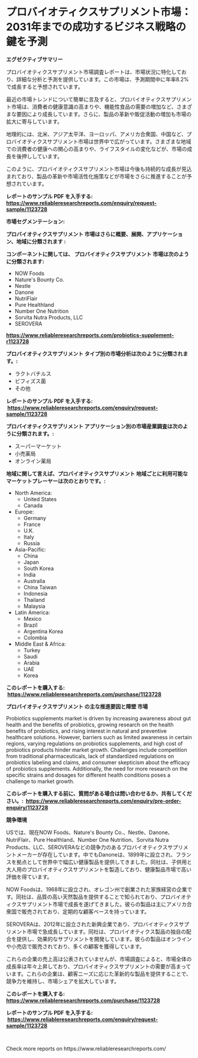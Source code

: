 <p><h1>プロバイオティクスサプリメント市場：2031年までの成功するビジネス戦略の鍵を予測</h1></p><p><strong>エグゼクティブサマリー</strong></p>
<p><p>プロバイオティクスサプリメント市場調査レポートは、市場状況に特化しており、詳細な分析と予測を提供しています。この市場は、予測期間中に年率8.2%で成長すると予想されています。</p><p>最近の市場トレンドについて簡単に言及すると、プロバイオティクスサプリメント市場は、消費者の健康意識の高まりや、機能性食品の需要の増加など、さまざまな要因により成長しています。さらに、製品の革新や販促活動の増加も市場の拡大に寄与しています。</p><p>地理的には、北米、アジア太平洋、ヨーロッパ、アメリカ合衆国、中国など、プロバイオティクスサプリメント市場は世界中で広がっています。さまざまな地域での消費者の健康への関心の高まりや、ライフスタイルの変化などが、市場の成長を後押ししています。</p><p>このように、プロバイオティクスサプリメント市場は今後も持続的な成長が見込まれており、製品の革新や市場活性化施策などが市場をさらに推進することが予想されています。</p></p>
<p><strong>レポートのサンプル PDF を入手する: <a href="https://www.reliableresearchreports.com/enquiry/request-sample/1123728">https://www.reliableresearchreports.com/enquiry/request-sample/1123728</a></strong></p>
<p><strong>市場セグメンテーション:</strong></p>
<p><strong> プロバイオティクスサプリメント 市場はさらに概要、展開、アプリケーション、地域に分類されます :</strong></p>
<p><strong>コンポーネントに関しては、 プロバイオティクスサプリメント 市場は次のように分類されます: &nbsp;</strong></p>
<p><ul><li>NOW Foods</li><li>Nature's Bounty Co.</li><li>Nestle</li><li>Danone</li><li>NutriFlair</li><li>Pure Healthland</li><li>Number One Nutrition</li><li>Sorvita Nutra Products, LLC</li><li>SEROVERA</li></ul></p>
<p><strong><a href="https://www.reliableresearchreports.com/probiotics-supplement-r1123728">https://www.reliableresearchreports.com/probiotics-supplement-r1123728</a></strong></p>
<p><strong> プロバイオティクスサプリメント タイプ別の市場分析は次のように分類されます。:</strong></p>
<p><ul><li>ラクトバチルス</li><li>ビフィズス菌</li><li>その他</li></ul></p>
<p><strong>レポートのサンプル PDF を入手する: &nbsp;<a href="https://www.reliableresearchreports.com/enquiry/request-sample/1123728">https://www.reliableresearchreports.com/enquiry/request-sample/1123728</a></strong></p>
<p><strong> プロバイオティクスサプリメント アプリケーション別の市場産業調査は次のように分類されます。:</strong></p>
<p><ul><li>スーパーマーケット</li><li>小売薬局</li><li>オンライン薬局</li></ul></p>
<p><strong>地域に関して言えば、プロバイオティクスサプリメント 地域ごとに利用可能なマーケットプレーヤーは次のとおりです。:</strong></p>
<p><ul>
    <li>
        North America:
        <ul>
            <li>United States</li>
            <li>Canada</li>
        </ul>
    </li>
    <li>
        Europe:
        <ul>
            <li>Germany</li>
            <li>France</li>
            <li>U.K.</li>
            <li>Italy</li>
            <li>Russia</li>
        </ul>
    </li>
    <li>
        Asia-Pacific:
        <ul>
            <li>China</li>
            <li>Japan</li>
            <li>South Korea</li>
            <li>India</li>
            <li>Australia</li>
            <li>China Taiwan</li>
            <li>Indonesia</li>
            <li>Thailand</li>
            <li>Malaysia</li>
        </ul>
    </li>
    <li>
        Latin America:
        <ul>
            <li>Mexico</li>
            <li>Brazil</li>
            <li>Argentina Korea</li>
            <li>Colombia</li>
        </ul>
    </li>
    <li>
        Middle East & Africa:
        <ul>
            <li>Turkey</li>
            <li>Saudi</li>
            <li>Arabia</li>
            <li>UAE</li>
            <li>Korea</li>
        </ul>
    </li>
    </ul></p>
<p><strong>このレポートを購入する: &nbsp;<a href="https://www.reliableresearchreports.com/purchase/1123728">https://www.reliableresearchreports.com/purchase/1123728</a></strong></p>
<p><strong>プロバイオティクスサプリメント の主な推進要因と障壁 市場</strong></p>
<p><p>Probiotics supplements market is driven by increasing awareness about gut health and the benefits of probiotics, growing research on the health benefits of probiotics, and rising interest in natural and preventive healthcare solutions. However, barriers such as limited awareness in certain regions, varying regulations on probiotics supplements, and high cost of probiotics products hinder market growth. Challenges include competition from traditional pharmaceuticals, lack of standardized regulations on probiotics labeling and claims, and consumer skepticism about the efficacy of probiotics supplements. Additionally, the need for more research on the specific strains and dosages for different health conditions poses a challenge to market growth.</p></p>
<p><strong>このレポートを購入する前に、質問がある場合は問い合わせるか、共有してください。:&nbsp; <a href="https://www.reliableresearchreports.com/enquiry/pre-order-enquiry/1123728">https://www.reliableresearchreports.com/enquiry/pre-order-enquiry/1123728</a></strong></p>
<p><strong>競争環境</strong></p>
<p><p>USでは、現在NOW Foods、Nature's Bounty Co.、Nestle、Danone、NutriFlair、Pure Healthland、Number One Nutrition、Sorvita Nutra Products、LLC、SEROVERAなどの競争力のあるプロバイオティクスサプリメントメーカーが存在しています。中でもDanoneは、1899年に設立され、フランスを拠点として世界中で幅広い健康製品を提供してきました。同社は、子供用と大人用のプロバイオティクスサプリメントを製造しており、健康製品市場で高い評価を得ています。</p><p>NOW Foodsは、1968年に設立され、オレゴン州で創業された家族経営の企業です。同社は、品質の高い天然製品を提供することで知られており、プロバイオティクスサプリメント市場で成長を遂げてきました。彼らの製品は主にアメリカ合衆国で販売されており、定期的な顧客ベースを持っています。</p><p>SEROVERAは、2012年に設立された新興企業であり、プロバイオティクスサプリメント市場で急成長しています。同社は、プロバイオティクス製品の独自の配合を提供し、効果的なサプリメントを開発しています。彼らの製品はオンラインや小売店で販売されており、多くの顧客を獲得しています。</p><p>これらの企業の売上高は公表されていませんが、市場調査によると、市場全体の成長率は年々上昇しており、プロバイオティクスサプリメントの需要が高まっています。これらの企業は、顧客ニーズに応じた革新的な製品を提供することで、競争力を維持し、市場シェアを拡大しています。</p></p>
<p><strong>このレポートを購入する: &nbsp; <a href="https://www.reliableresearchreports.com/purchase/1123728">https://www.reliableresearchreports.com/purchase/1123728</a></strong></p>
<p><strong>レポートのサンプル PDF を入手する: &nbsp;<a href="https://www.reliableresearchreports.com/enquiry/request-sample/1123728">https://www.reliableresearchreports.com/enquiry/request-sample/1123728</a></strong><strong></strong></p>
<p>&nbsp;</p>
<p>Check more reports on https://www.reliableresearchreports.com/</p>